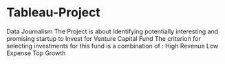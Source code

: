 # Tableau-Project
Data Journalism 
The Project is about Identifying potentially interesting and promising startup to Invest for Venture Capital Fund
The criterion for selecting investments for this fund is a combination of :
    High Revenue
    Low Expense
    Top Growth

